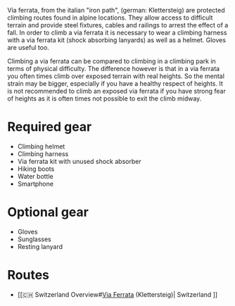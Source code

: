 Via ferrata, from the italian "iron path", (german: Klettersteig) are protected climbing routes found in alpine locations. They allow access to difficult terrain and provide steel fixtures, cables and railings to arrest the effect of a fall. In order to climb a via ferrata it is necessary to wear a climbing harness with a via ferrata kit (shock absorbing lanyards) as well as a helmet. Gloves are useful too.

Climbing a via ferrata can be compared to climbing in a climbing park in terms of physical difficulty. The difference however is that in a via ferrata you often times climb over exposed terrain with real heights. So the mental strain may be bigger, especially if you have a healthy respect of heights. It is not recommended to climb an exposed via ferrata if you have strong fear of heights as it is often times not possible to exit the climb midway.

# Required gear

* Climbing helmet
* Climbing harness
* Via ferrata kit with unused shock absorber
* Hiking boots
* Water bottle
* Smartphone

# Optional gear

* Gloves
* Sunglasses
* Resting lanyard

# Routes

- [[🇨🇭 Switzerland Overview#[Via Ferrata](🏔️%20Via%20Ferrata.md) (Klettersteig)| Switzerland ]]
